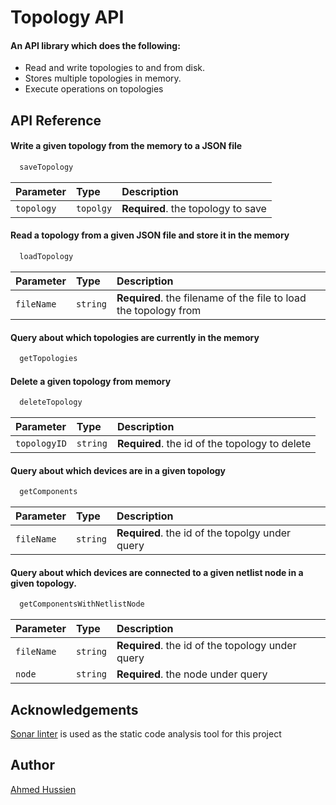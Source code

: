
# Topology API
#### An API library which does the following:
* Read and write topologies to and from disk.
* Stores multiple topologies in memory.
* Execute operations on topologies


## API Reference

#### Write a given topology from the memory to a JSON file

```java
  saveTopology
```

| Parameter | Type     | Description                |
| :-------- | :------- | :------------------------- |
| `topology` | `topolgy` | **Required**. the topology to save |

#### Read a topology from a given JSON file and store it in the memory

```java
  loadTopology
```

| Parameter | Type     | Description                       |
| :-------- | :------- | :-------------------------------- |
| `fileName`      | `string` | **Required**. the filename of the file to load the topology from |

#### Query about which topologies are currently in the memory

```java
  getTopologies
```

#### Delete a given topology from memory

```java
  deleteTopology
```

| Parameter | Type     | Description                       |
| :-------- | :------- | :-------------------------------- |
| `topologyID`| `string` | **Required**.  the id of the topology to delete|


#### Query about which devices are in a given topology

```java
  getComponents
```

| Parameter | Type     | Description                       |
| :-------- | :------- | :-------------------------------- |
| `fileName`      | `string` | **Required**. the id of the topolgy under query|


#### Query about which devices are connected to a given netlist node in a given topology.

```java
  getComponentsWithNetlistNode
```

| Parameter | Type     | Description                       |
| :-------- | :------- | :-------------------------------- |
| `fileName`      | `string` | **Required**. the id of the topology under query|
|`node`|`string`|**Required**. the node under query|


## Acknowledgements
[Sonar linter](https://www.sonarlint.org/?gclid=CjwKCAjwjtOTBhAvEiwASG4bCIOVg63E8QBH2fYeLoTkZRcnPRXwp9d-oMggES236nUGXZtaQDRCWBoCjqIQAvD_BwE)
 is used as the static code analysis tool for this project

## Author
[Ahmed Hussien](https://www.github.com/Ahmedh12)

